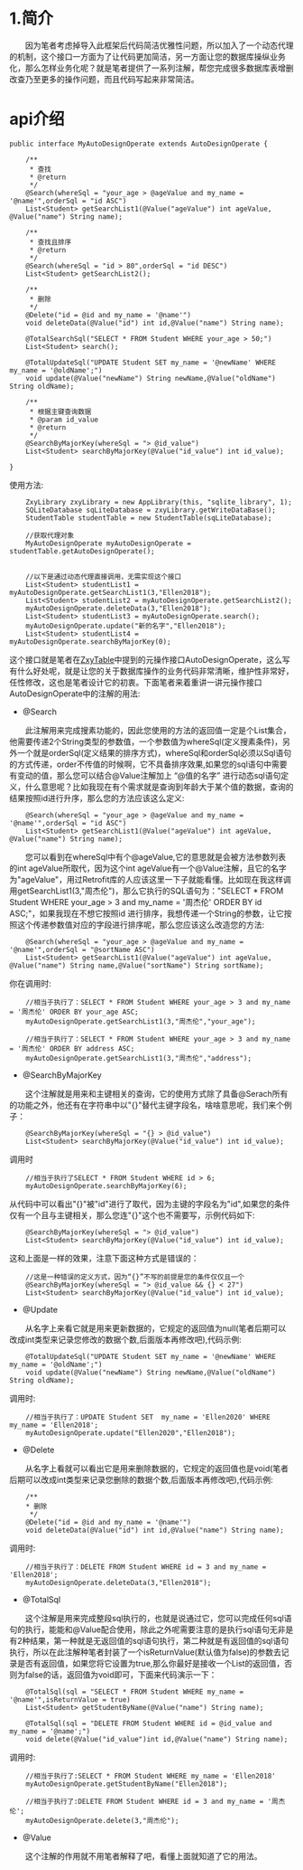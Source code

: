 
# 1.简介

&emsp;&emsp;因为笔者考虑掉导入此框架后代码简洁优雅性问题，所以加入了一个动态代理的机制，这个接口一方面为了让代码更加简洁，另一方面让您的数据库操纵业务化，那么怎样业务化呢？就是笔者提供了一系列注解，帮您完成很多数据库表增删改查乃至更多的操作问题，而且代码写起来非常简洁。

# api介绍  

    public interface MyAutoDesignOperate extends AutoDesignOperate {

        /**
         * 查找
         * @return
         */
        @Search(whereSql = "your_age > @ageValue and my_name = '@name'",orderSql = "id ASC")
        List<Student> getSearchList1(@Value("ageValue") int ageValue, @Value("name") String name);

        /**
         * 查找且排序
         * @return
         */
        @Search(whereSql = "id > 80",orderSql = "id DESC")
        List<Student> getSearchList2();

        /**
         * 删除
         */
        @Delete("id = @id and my_name = '@name'")
        void deleteData(@Value("id") int id,@Value("name") String name);

        @TotalSearchSql("SELECT * FROM Student WHERE your_age > 50;")
        List<Student> search();

        @TotalUpdateSql("UPDATE Student SET my_name = '@newName' WHERE my_name = '@oldName';")
        void update(@Value("newName") String newName,@Value("oldName") String oldName);

        /**
         * 根据主键查询数据
         * @param id_value
         * @return
         */
        @SearchByMajorKey(whereSql = "> @id_value")
        List<Student> searchByMajorKey(@Value("id_value") int id_value);

    } 

使用方法:  

        ZxyLibrary zxyLibrary = new AppLibrary(this, "sqlite_library", 1);
        SQLiteDatabase sqLiteDatabase = zxyLibrary.getWriteDataBase();
        StudentTable studentTable = new StudentTable(sqLiteDatabase);

        //获取代理对象
        MyAutoDesignOperate myAutoDesignOperate = studentTable.getAutoDesignOperate();
        

        //以下是通过动态代理直接调用，无需实现这个接口
        List<Student> studentList1 = myAutoDesignOperate.getSearchList1(3,"Ellen2018");
        List<Student> studentList2 = myAutoDesignOperate.getSearchList2();
        myAutoDesignOperate.deleteData(3,"Ellen2018");
        List<Student> studentList3 = myAutoDesignOperate.search();
        myAutoDesignOperate.update("新的名字","Ellen2018");
        List<Student> studentList4 = myAutoDesignOperate.searchByMajorKey(0);


这个接口就是笔者在[ZxyTable](https://github.com/Ellen2018/DhcSQLite/blob/master/ZxyTable.md)中提到的元操作接口AutoDesignOperate，这么写有什么好处呢，就是让您的关于数据库操作的业务代码非常清晰，维护性非常好，任性修改，这也是笔者设计它的初衷。下面笔者来着重讲一讲元操作接口AutoDesignOperate中的注解的用法:

- @Search

&emsp;&emsp;此注解用来完成搜素功能的，因此您使用的方法的返回值一定是个List集合，他需要传递2个String类型的参数值，一个参数值为whereSql(定义搜素条件)，另外一个就是orderSql(定义结果的排序方式)，whereSql和orderSql必须以Sql语句的方式传递，order不传值的时候啊，它不具备排序效果,如果您的sql语句中需要有变动的值，那么您可以结合@Value注解加上 “@值的名字” 进行动态sql语句定义，什么意思呢？比如我现在有个需求就是查询到年龄大于某个值的数据，查询的结果按照id进行升序，那么您的方法应该这么定义:

        @Search(whereSql = "your_age > @ageValue and my_name = '@name'",orderSql = "id ASC")
        List<Student> getSearchList1(@Value("ageValue") int ageValue, @Value("name") String name);

&emsp;&emsp;您可以看到在whereSql中有个@ageValue,它的意思就是会被方法参数列表的int ageValue所取代，因为这个int ageValue有一个@Value注解，且它的名字为"ageValue"，用过Retrofit库的人应该这里一下子就能看懂。比如现在我这样调用getSearchList1(3,"周杰伦")，那么它执行的SQL语句为："SELECT * FROM Student WHERE your_age > 3 and my_name = '周杰伦' ORDER BY id ASC;"，如果我现在不想它按照id 进行排序，我想传递一个String的参数，让它按照这个传递参数值对应的字段进行排序呢，那么您应该这么改造您的方法:  



        @Search(whereSql = "your_age > @ageValue and my_name = '@name'",orderSql = "@sortName ASC")
        List<Student> getSearchList1(@Value("ageValue") int ageValue, @Value("name") String name,@Value("sortName") String sortName);

你在调用时:

        //相当于执行了：SELECT * FROM Student WHERE your_age > 3 and my_name = '周杰伦' ORDER BY your_age ASC;
        myAutoDesignOperate.getSearchList1(3,"周杰伦","your_age");

        //相当于执行了：SELECT * FROM Student WHERE your_age > 3 and my_name = '周杰伦' ORDER BY address ASC;
        myAutoDesignOperate.getSearchList1(3,"周杰伦","address");

- @SearchByMajorKey

&emsp;&emsp;这个注解就是用来和主键相关的查询，它的使用方式除了具备@Serach所有的功能之外，他还有在字符串中以"{}"替代主键字段名，啥啥意思呢，我们来个例子： 

        @SearchByMajorKey(whereSql = "{} > @id_value")
        List<Student> searchByMajorKey(@Value("id_value") int id_value);

调用时

        //相当于执行了SELECT * FROM Student WHERE id > 6;
        myAutoDesignOperate.searchByMajorKey(6);

从代码中可以看出"{}"被"id"进行了取代，因为主键的字段名为"id",如果您的条件仅有一个且与主键相关，那么您连"{}"这个也不需要写，示例代码如下:  

        @SearchByMajorKey(whereSql = "> @id_value")
        List<Student> searchByMajorKey(@Value("id_value") int id_value);

这和上面是一样的效果，注意下面这种方式是错误的：

        //这是一种错误的定义方式，因为“{}”不写的前提是您的条件仅仅且一个
        @SearchByMajorKey(whereSql = "> @id_value && {} < 27")
        List<Student> searchByMajorKey(@Value("id_value") int id_value);

- @Update  

&emsp;&emsp;从名字上来看它就是用来更新数据的，它规定的返回值为null(笔者后期可以改成int类型来记录您修改的数据个数,后面版本再修改吧),代码示例:

        @TotalUpdateSql("UPDATE Student SET my_name = '@newName' WHERE my_name = '@oldName';")
        void update(@Value("newName") String newName,@Value("oldName") String oldName);

调用时:  

        //相当于执行了：UPDATE Student SET  my_name = 'Ellen2020' WHERE my_name = 'Ellen2018';
        myAutoDesignOperate.update("Ellen2020","Ellen2018");

- @Delete 

&emsp;&emsp;从名字上看就可以看出它是用来删除数据的，它规定的返回值也是void(笔者后期可以改成int类型来记录您删除的数据个数,后面版本再修改吧),代码示例:

        /**
        * 删除
         */
        @Delete("id = @id and my_name = '@name'")
        void deleteData(@Value("id") int id,@Value("name") String name);  

调用时: 

        //相当于执行了：DELETE FROM Student WHERE id = 3 and my_name = 'Ellen2018';
        myAutoDesignOperate.deleteData(3,"Ellen2018");

- @TotalSql  

&emsp;&emsp;这个注解是用来完成整段sql执行的，也就是说通过它，您可以完成任何sql语句的执行，能能和@Value配合使用，除此之外呢需要注意的是执行sql语句无非是有2种结果，第一种就是无返回值的sql语句执行，第二种就是有返回值的sql语句执行，所以在此注解种笔者封装了一个isReturnValue(默认值为false)的参数去记录是否有返回值，如果您将它设置为true,那么你最好是接收一个List的返回值，否则为false的话，返回值为void即可，下面来代码演示一下：  

        @TotalSql(sql = "SELECT * FROM Student WHERE my_name = '@name'",isReturnValue = true)
        List<Student> getStudentByName(@Value("name") String name);

        @TotalSql(sql = "DELETE FROM Student WHERE id = @id_value and my_name = '@name';")
        void delete(@Value("id_value")int id,@Value("name") String name);

调用时:  

        //相当于执行了:SELECT * FROM Student WHERE my_name = 'Ellen2018'
        myAutoDesignOperate.getStudentByName("Ellen2018");

        //相当于执行了:DELETE FROM Student WHERE id = 3 and my_name = '周杰伦';
        myAutoDesignOperate.delete(3,"周杰伦");

- @Value 

&emsp;&emsp;这个注解的作用就不用笔者解释了吧，看懂上面就知道了它的用法。